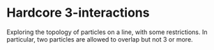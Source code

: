 # Hardcore 3-interactions

Exploring the topology of particles on a line, with some restrictions.
In particular, two particles are allowed to overlap but not 3 or more.

